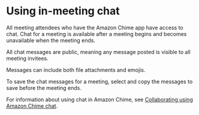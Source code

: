 # Using in\-meeting chat<a name="chime-chat"></a>

All meeting attendees who have the Amazon Chime app have access to chat\. Chat for a meeting is available after a meeting begins and becomes unavailable when the meeting ends\.

All chat messages are public, meaning any message posted is visible to all meeting invitees\.

Messages can include both file attachments and emojis\.

To save the chat messages for a meeting, select and copy the messages to save before the meeting ends\.

For information about using chat in Amazon Chime, see [Collaborating using Amazon Chime chat](chime-using-chat.md)\.